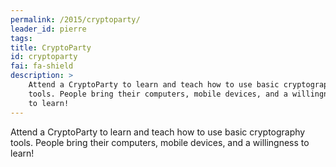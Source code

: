 ```yaml
---
permalink: /2015/cryptoparty/
leader_id: pierre
tags: 
title: CryptoParty
id: cryptoparty
fai: fa-shield
description: > 
    Attend a CryptoParty to learn and teach how to use basic cryptography 
    tools. People bring their computers, mobile devices, and a willingness 
    to learn!
---
```


Attend a CryptoParty to learn and teach how to use basic cryptography 
    tools. People bring their computers, mobile devices, and a willingness 
    to learn!